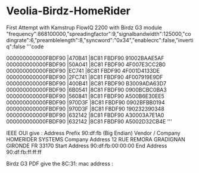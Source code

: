 # Veolia-Birdz-HomeRider
First Attempt with Kamstrup FlowIQ 2200 with Birdz G3 module
"frequency":868100000,"spreadingfactor":9,"signalbandwidth":125000,"codingrate":6,"preamblelength":8,"syncword":"0x34","enablecrc":false,"invertiq":false
'''code

000000000000FBDF90 |470B41 |8C81 FBDF90 91002BAAE5AF
000000000000FBDF90 |50A041 |8C81 FBDF90 4F007E3CC2B0
000000000000FBDF90 |EC741 |8C81 FBDF90 4F001D4133DE
000000000000FBDF90 |2FC741 |8C81 FBDF90 4F007919E9DF
000000000000FBDF90 |400B41 |8C81 FBDF90 B3009ADA63D7
000000000000FBDF90 |6B0541 |8C81 FBDF90 0900BCBC0BA3
000000000000FBDF90 |560841 |8C81 FBDF90 A500B6E30EE5
000000000000FBDF90 |970D3F |8C81 FBDF90 0902BFBB0194
000000000000FBDF90 |970D3F |8C81 FBDF90 190232390348
000000000000FBDF90 |632142 |8C81 FBDF90 A30003A7E1A0
000000000000FBDF90 |632142 |8C81 FBDF90 A5002D32CB4E
'''

IEEE OUI give :
Address Prefix 90:df:fb (Big Endian)
Vendor / Company HOMERIDER SYSTEMS
Company Address 12 RUE REMORA GRADIGNAN GIRONDE FR 33170
Start Address 90:df:fb:00:00:00
End Address 90:df:fb:ff:ff:ff

Birdz G3 PDF give the 8C:31: mac address :
